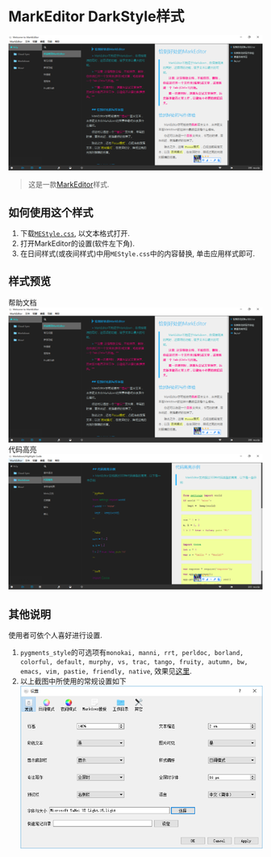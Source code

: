 # MarkEditor DarkStyle样式

![](./MEwelcome.png)


> 这是一款[MarkEditor](http://zrey.com/app/markeditor)样式.

## 如何使用这个样式

1. 下载[`MEStyle.css`](https://raw.githubusercontent.com/halois/MarkEditor-Theme-DarkStyle/master/MEStyle.css), 以文本格式打开.
2. 打开MarkEditor的设置(软件左下角).
3. 在日间样式(或夜间样式)中用`MEStyle.css`中的内容替换, 单击应用样式即可.

## 样式预览
帮助文档
![](./MEwelcome.png)
代码高亮
![](./MEhighlight.png)


## 其他说明
使用者可依个人喜好进行设置.

1. `pygments_style`的可选项有`monokai, manni, rrt, perldoc, borland, colorful, default, murphy, vs, trac, tango, fruity, autumn, bw, emacs, vim, pastie, friendly, native`, 效果见[这里](https://havee.me/internet/2013-08/support-pygments-in-jekyll.html).
2. 以上截图中所使用的常规设置如下
![](./MEsetting.png)

